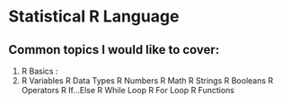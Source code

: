 # Statistical R Language
## Common topics I would like to cover:
1. R Basics : 
2. R Variables
R Data Types
R Numbers
R Math
R Strings
R Booleans
R Operators
R If...Else
R While Loop
R For Loop
R Functions
